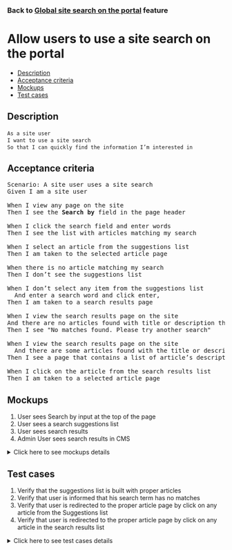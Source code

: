 ### Back to [Global site search on the portal](../../) feature

# Allow users to use a site search on the portal

- [Description](#description)
- [Acceptance criteria](#acceptance-criteria)
- [Mockups](#mockups)
- [Test cases](#test-cases)

## Description

    As a site user
    I want to use a site search
    So that I can quickly find the information I’m interested in

## Acceptance criteria

<pre>
Scenario: A site user uses a site search
Given I am a site user

When I view any page on the site
Then I see the <b>Search by</b> field in the page header

When I click the search field and enter words
Then I see the list with articles matching my search

When I select an article from the suggestions list
Then I am taken to the selected article page

When there is no article matching my search
Then I don’t see the suggestions list

When I don’t select any item from the suggestions list
  And enter a search word and click enter,
Then I am taken to a search results page

When I view the search results page on the site
And there are no articles found with title or description that matches my search
Then I see "No matches found. Please try another search"

When I view the search results page on the site
  And there are some articles found with the title or description that matches my search
Then I see a page that contains a list of article’s description and a link to the article page with the highlighted search term

When I click on the article from the search results list
Then I am taken to a selected article page
</pre>

## Mockups

1. User sees Search by input at the top of the page
2. User sees a search suggestions list
3. User sees search results
4. Admin User sees search results in CMS

<details>
  <summary>Click here to see mockups details</summary>

**1. User sees Search by input at the top of the page:**

![User sees Search by input at the top of the page](/products/sport_news_portal/web_application_features/global_site_search/images/site_search.png)

**2. User sees a search suggestions list:**

![User sees a search suggestions list](/products/sport_news_portal/web_application_features/global_site_search/images/site_search_suggestions.png)

**3. User sees search results:**

![User sees search results](/products/sport_news_portal/web_application_features/global_site_search/images/search_result_in_main_page.png)

**4. Admin User sees search results in CMS:**

![Admin User sees search results in CMS](/products/sport_news_portal/web_application_features/global_site_search/images/search_result_in_cms_page.png)

</details>

## Test cases

1. Verify that the suggestions list is built with proper articles
2. Verify that user is informed that his search term has no matches
3. Verify that user is redirected to the proper article page by click on any article from the Suggestions list
4. Verify that user is redirected to the proper article page by click on any article in the search results list

<details>
  <summary>Click here to see test cases details</summary>

### **#1. Verify that the suggestions list is built with proper articles**

|Preconditions|Steps|Expected result
------|-------|----------
|- Go to Sport News home page</br>- There are only 3 articles in different categories that contain the word **ball**|1) In the page heading, click on the search box, and then enter the word **ball**</br>2) Tap **Enter**|1) Suggestions list is formed only with 3 articles that contain the word **ball**</br>2) Search results page contains only 3 articles that contain the word **ball**|

### **#2. Verify that user is informed that his search term has no matches**

|Preconditions|Steps|Expected result
------|-------|----------
|- Go to Sport News home page</br>- There are no articles in different categories that contain the word **ball**|1) In the page heading, click on the search box, and then enter the word **ball**</br>2) Tap **Enter**|1) No suggestions are shown</br>2) "No matches found. Please try another search" message appears on the search results page|

### **#3. Verify that user is redirected to the proper article page by click on any article from the Suggestions list**

|Preconditions|Steps|Expected result
------|-------|----------
|Go to Sport News home page|1) In the page heading, click on the search box, and then enter some words</br>2) Click on any article from the suggestions list|1) The search term is highlighted in search results</br>2) User is redirected to the proper article page|

### **#4. Verify that user is redirected to the proper article page by click on any article in the search results list**

|Preconditions|Steps|Expected result
------|-------|----------
|- Go to Sport News home page</br>- User is logged in|1) In the page heading, click on the search box, and then enter some words</br>2) Tap Enter</br>3) Click on any article from the suggestions list|1) The search term is highlighted in search results</br>2) User is redirected to the proper article page|
</details>
